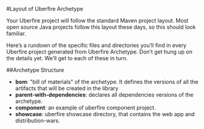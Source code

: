 #Layout of Uberfire Archetype

Your Uberfire project will follow the standard Maven project layout. Most open source Java projects follow this layout these days, so this should look familiar.

Here’s a rundown of the specific files and directories you’ll find in every Uberfire project generated from Uberfire Archetype. Don’t get hung up on the details yet. We’ll get to each of these in turn.

##Archetype Structure

- **bom**: "bill of materials" of the archetype. It defines the versions of all the artifacts that will be created in the library
- **parent-with-dependencies**: declares all dependencies versions of the archetype.
- **component**: an example of uberfire component project.
- **showcase**: uberfire showcase directory, that contains the web app and distribution-wars.
